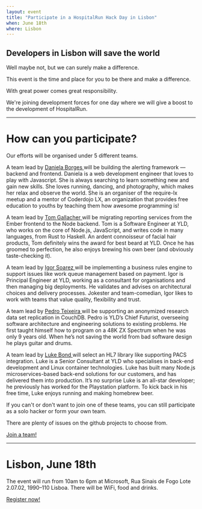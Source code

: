 ```yaml
---
layout: event
title: "Participate in a HospitalRun Hack Day in Lisbon"
when: June 18th
where: Lisbon
---
```



## Developers in Lisbon will save the world

Well maybe not, but we can surely make a difference.

This event is the time and place for you to be there and make a difference.

With great power comes great responsibility.

We're joining development forces for one day where we will give a boost to the development of HospitalRun.

<div class="vspacer"></div>

-------------

# How can you participate?

Our efforts will be organised under 5 different teams.

<div class="teams">
  <div class="team">
    <div class="photo" style="background-image: url('https://www.yld.io/images/team/daniela.png')"></div>
    <div class="description">
      <p>
        A team lead by
        <a href="https://twitter.com/Sericaia" target="_new">
          Daniela Borges
        </a>
        will be building the alerting framework — backend and frontend.
        Daniela is a web development engineer that loves to play with Javascript. She is always searching to learn something new and gain new skills. She loves running, dancing, and photography, which makes her relax and observe the world. She is an organiser of the require-lx meetup and a mentor of Coderdojo LX, an organization that provides free education to youths by teaching them how awesome programming is!
      </p>
    </div>
  </div>
  <div class="team">
    <div class="photo" style="background-image: url('https://www.yld.io/images/team/tom.png')"></div>
    <div class="description">
      <p>
        A team lead by
        <a href="https://twitter.com/tomgco" target="_new">
          Tom Gallacher
        </a>
        will be migrating reporting services from the Ember frontend to the Node backend.
        Tom is a Software Engineer at YLD, who works on the core of Node.js, JavaScript, and writes code in many languages, from Rust to Haskell. An ardent connoisseur of facial hair products, Tom definitely wins the award for best beard at YLD. Once he has groomed to perfection, he also enjoys brewing his own beer (and obviously taste-checking it).
      </p>
    </div>
  </div>
  <div class="team">
    <div class="photo" style="background-image: url('https://www.yld.io/images/team/igor.png')"></div>
    <div class="description">
      <p>
        A team lead by
        <a href="https://twitter.com/igorsoarez" target="_new">
          Igor Soarez
        </a>
        will be implementing a business rules engine to support issues like work queue management based on payment.
        Igor is Principal Engineer at YLD, working as a consultant for organisations and then managing big deployments. He validates and advises on architectural choices and delivery processes. Jokester and team-comedian, Igor likes to work with teams that value quality, flexibility and trust.
      </p>
    </div>
  </div>
  <div class="team">
    <div class="photo" style="background-image: url('https://www.yld.io/images/team/pedro.png')"></div>
    <div class="description">
      <p>
        A team lead by
        <a href="https://twitter.com/pgte" target="_new">
          Pedro Teixeira
        </a>
        will be supporting an anonymized research data set replication in CouchDB.
        Pedro is YLD’s Chief Futurist, overseeing software architecture and engineering solutions to existing problems. He first taught himself how to program on a 48K ZX Spectrum when he was only 9 years old. When he’s not saving the world from bad software design he plays guitar and drums.
      </p>
    </div>
  </div>
  <div class="team">
    <div class="photo" style="background-image: url('https://www.yld.io/images/team/luke.png')"></div>
    <div class="description">
      <p>
        A team lead by
        <a href="https://twitter.com/lukeb0nd" target="_new">
          Luke Bond
        </a>
        will select an HL7 library like supporting PACS integration.
        Luke is a Senior Consultant at YLD who specialises in back-end development and Linux container technologies. Luke has built many Node.js microservices-based back-end solutions for our customers, and has delivered them into production. It’s no surprise Luke is an all-star developer; he previously has worked for the Playstation platform. To kick back in his free time, Luke enjoys running and making homebrew beer.
      </p>
    </div>
  </div>
</div>

If you can't or don't want to join one of these teams, you can still participate as a solo hacker or form your own team.

There are plenty of issues on the github projects to choose from.

<div class="cta-row">
  <a href="https://ti.to/yldio/hospitalrun-lisbon" target="_new" class="cta primary">
    Join a team!
  </a>
</div>

-------------

# Lisbon, June 18th

The event will run from 10am to 6pm at Microsoft, Rua Sinais de Fogo Lote 2.07.02, 1990–110 Lisboa.
There will be WiFi, food and drinks.


<div class="cta-row">
  <a href="https://ti.to/yldio/hospitalrun-lisbon" target="_new" class="cta primary">
    Register now!
  </a>
</div>

